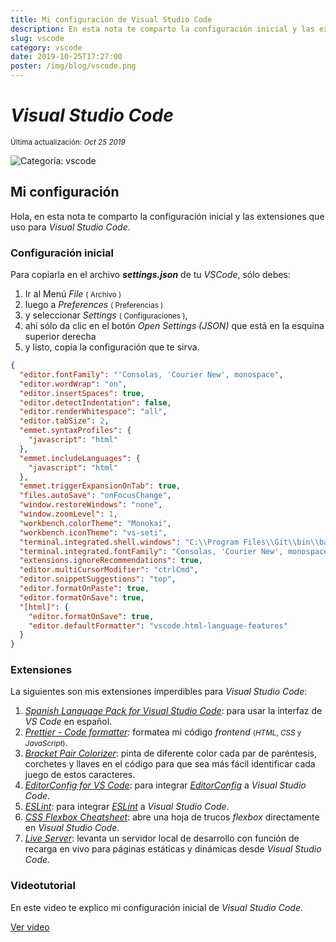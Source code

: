 ```yaml
---
title: Mi configuración de Visual Studio Code
description: En esta nota te comparto la configuración inicial y las extensiones que uso para Visual Studio Code
slug: vscode
category: vscode
date: 2019-10-25T17:27:00
poster: /img/blog/vscode.png
---
```


# _Visual Studio Code_

<small class="date">Última actualización: _Oct 25 2019_</small>

<img class="icon-x5" src="/img/category/vscode.svg" alt="Categoría: vscode" title="Categoría: vscode" loading="lazy">

## Mi configuración

Hola, en esta nota te comparto la configuración inicial y las extensiones que uso para _Visual Studio Code_.

### Configuración inicial

Para copiarla en el archivo **_settings.json_** de tu _VSCode_, sólo debes:

1. Ir al Menú _File_ <small>( Archivo )</small>
1. luego a _Preferences_ <small>( Preferencias )</small>
1. y seleccionar _Settings_ <small>( Configuraciones )</small>,
1. ahí sólo da clic en el botón _Open Settings (JSON)_ que está en la esquina superior derecha
1. y listo, copía la configuración que te sirva.

<div class="full-width">

```json
{
  "editor.fontFamily": "'Consolas, 'Courier New', monospace",
  "editor.wordWrap": "on",
  "editor.insertSpaces": true,
  "editor.detectIndentation": false,
  "editor.renderWhitespace": "all",
  "editor.tabSize": 2,
  "emmet.syntaxProfiles": {
    "javascript": "html"
  },
  "emmet.includeLanguages": {
    "javascript": "html"
  },
  "emmet.triggerExpansionOnTab": true,
  "files.autoSave": "onFocusChange",
  "window.restoreWindows": "none",
  "window.zoomLevel": 1,
  "workbench.colorTheme": "Monokai",
  "workbench.iconTheme": "vs-seti",
  "terminal.integrated.shell.windows": "C:\\Program Files\\Git\\bin\\bash.exe",
  "terminal.integrated.fontFamily": "Consolas, 'Courier New', monospace",
  "extensions.ignoreRecommendations": true,
  "editor.multiCursorModifier": "ctrlCmd",
  "editor.snippetSuggestions": "top",
  "editor.formatOnPaste": true,
  "editor.formatOnSave": true,
  "[html]": {
    "editor.formatOnSave": true,
    "editor.defaultFormatter": "vscode.html-language-features"
  }
}
```

</div>

### Extensiones

La siguientes son mis extensiones imperdibles para _Visual Studio Code_:

1. <a href="https://marketplace.visualstudio.com/items?itemName=MS-CEINTL.vscode-language-pack-es" target="_blank" rel="noopener"><i>Spanish Language Pack for Visual Studio Code</i></a>: para usar la interfaz de <i>VS Code</i> en español.
1. <a href="https://marketplace.visualstudio.com/items?itemName=esbenp.prettier-vscode" target="_blank" rel="noopener"><i>Prettier - Code formatter</i></a>: formatea mi código <i>frontend</i> <small>(<i>HTML</i>, <i>CSS</i> y <i>JavaScript</i>)</small>.
1. <a href="https://marketplace.visualstudio.com/items?itemName=CoenraadS.bracket-pair-colorizer" target="_blank" rel="noopener"><i>Bracket Pair Colorizer</i></a>: pinta de diferente color cada par de paréntesis, corchetes y llaves en el código para que sea más fácil identificar cada juego de estos caracteres.
1. <a href="https://marketplace.visualstudio.com/items?itemName=EditorConfig.EditorConfig" target="_blank" rel="noopener"><i>EditorConfig for VS Code</i></a>: para integrar <a href="https://editorconfig.org/" target="_blank" rel="noopener"><i>EditorConfig</i></a> a <i>Visual Studio Code</i>.
1. <a href="https://marketplace.visualstudio.com/items?itemName=dbaeumer.vscode-eslint" target="_blank" rel="noopener"><i>ESLint</i></a>: para integrar <a href="https://eslint.org/" target="_blank"><i>ESLint</i></a> a <i>Visual Studio Code</i>.
1. <a href="https://marketplace.visualstudio.com/items?itemName=dzhavat.css-flexbox-cheatsheet" target="_blank" rel="noopener"><i>CSS Flexbox Cheatsheet</i></a>: abre una hoja de trucos <i>flexbox</i> directamente en <i>Visual Studio Code</i>.
1. <a href="https://marketplace.visualstudio.com/items?itemName=ritwickdey.LiveServer" target="_blank" rel="noopener"><i>Live Server</i></a>: levanta un servidor local de desarrollo con función de recarga en vivo para páginas estáticas y dinámicas desde <i>Visual Studio Code</i>.

### Videotutorial

En este video te explico mi configuración inicial de <i>Visual Studio Code</i>.

<a class="btn-pulse" href="https://www.youtube.com/watch?v=twrKk-2vRbU" target="_blank" rel="noopener">Ver video</a>
